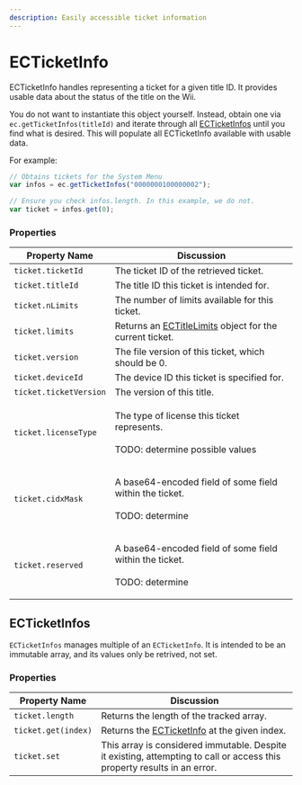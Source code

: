 ```yaml
---
description: Easily accessible ticket information
---
```


# ECTicketInfo

ECTicketInfo handles representing a ticket for a given title ID. It provides usable data about the status of the title on the Wii.

You do not want to instantiate this object yourself. Instead, obtain one via `ec.getTicketInfos(titleId)` and iterate through all [ECTicketInfos](ecticketinfo.md#ecticketinfos) until you find what is desired. This will populate all ECTicketInfo available with usable data.

For example:

```javascript
// Obtains tickets for the System Menu
var infos = ec.getTicketInfos("0000000100000002");

// Ensure you check infos.length. In this example, we do not.
var ticket = infos.get(0);
```

### Properties

| Property Name          | Discussion                                                                                |
| ---------------------- | ----------------------------------------------------------------------------------------- |
| `ticket.ticketId`      | The ticket ID of the retrieved ticket.                                                    |
| `ticket.titleId`       | The title ID this ticket is intended for.                                                 |
| `ticket.nLimits`       | The number of limits available for this ticket.                                           |
| `ticket.limits`        | Returns an [ECTitleLimits](ectitlelimit.md#ectitlelimits) object for the current ticket.  |
| `ticket.version`       | The file version of this ticket, which should be 0.                                       |
| `ticket.deviceId`      | The device ID this ticket is specified for.                                               |
| `ticket.ticketVersion` | The version of this title.                                                                |
| `ticket.licenseType`   | <p>The type of license this ticket represents.<br><br>TODO: determine possible values</p> |
| `ticket.cidxMask`      | <p>A base64-encoded field of some field within the ticket.<br><br>TODO: determine</p>     |
| `ticket.reserved`      | <p>A base64-encoded field of some field within the ticket.<br><br>TODO: determine</p>     |

## ECTicketInfos

`ECTicketInfos` manages multiple of an `ECTicketInfo`. It is intended to be an immutable array, and its values only be retrived, not set.

### Properties

| Property Name       | Discussion                                                                                                               |
| ------------------- | ------------------------------------------------------------------------------------------------------------------------ |
| `ticket.length`     | Returns the length of the tracked array.                                                                                 |
| `ticket.get(index)` | Returns the [ECTicketInfo](ecticketinfo.md) at the given index.                                                          |
| `ticket.set`        | This array is considered immutable. Despite it existing, attempting to call or access this property results in an error. |

